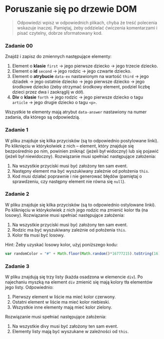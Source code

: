 # Poruszanie się po drzewie DOM

> Odpowiedzi wpisz w odpowiednich plikach, chyba że treść polecenia wskazuje inaczej.
Pamiętaj, żeby oddzielać ćwiczenia komentarzami i pisać czytelny, dobrze sformatowany kod.

### Zadanie 00

Znajdź i zapisz do zmiennych następujące elementy:
1. Element o **klasie** ```first``` -> jego pierwsze dziecko -> jego trzecie dziecko.
2. Element o **id** ```second``` -> jego rodzic -> jego czwarte dziecko.
3. Element o **atrybucie** ```data-ex``` nastawionym na wartość ```third``` -> jego dziadek -> jego ostatnie dziecko -> jego pierwsze dziecko -> jego środkowe dziecko (żeby otrzymać środkowy element, podziel liczbę dzieci przez dwa i zaokrąglij w dół).
4. **Div** o **klasie** ```forth``` -> jego rodzic -> jego pierwsze dziecko o tagu ```article``` -> jego drugie dziecko o tagu ```<p>```.

Wszystkie te elementy mają atrybut ```data-answer``` nastawiony na numer zadania, dla którego są odpowiedzią.

### Zadanie 1 

W pliku znajduje się kilka przycisków (są to odpowiednio postylowane linki). Po kliknięciu w którykolwiek z nich &ndash; element, który znajduje się bezpośrednio po nim, powinien zniknąć (jeżeli był widoczny) lub się pojawić (jeżeli był niewidoczny).
Rozwiązanie musi spełniać następujące założenia:
1. Na wszystkie przyciski musi być założony ten sam event.
2. Następny element ma być wyszukiwany zależnie od położenia ```this```.
3. Kod musi działać poprawnie i nie generować błędów (pamiętaj o sprawdzeniu, czy następny element nie równa się ```null```).

### Zadanie 2

W pliku znajduje się kilka przycisków (są to odpowiednio ostylowane linki). Po kliknięciu w którykolwiek z nich jego rodzic ma zmienić kolor tła (na losowy).
Rozwiązanie musi spełniać następujące założenia:
1. Na wszystkie przyciski musi być założony ten sam event.
2. Rodzic ma być wyszukiwany zależnie od położenia ```this```.
3. Kolor tła musi być losowy.

Hint:
Żeby uzyskać losowy kolor, użyj poniższego kodu:
```JavaScript
var randomColor = "#" + Math.floor(Math.random()*16777215).toString(16);
```

### Zadanie 3

W pliku znajdują się trzy listy (każda osadzona w elemencie ```div```). Po najechaniu myszką na element ```div``` zmienić się mają kolory tła elementów jego listy. Odpowiednio:
1. Pierwszy element w liście ma mieć kolor czerwony.
2. Ostatni element w liście ma mieć kolor niebieski.
3. Wszystkie inne elementy mają mieć kolor zielony.

Rozwiązanie musi spełniać następujące założenia:
1. Na wszystkie divy musi być założony ten sam event.
2. Elementy listy mają być wyszukane w zależności od ```this```.
